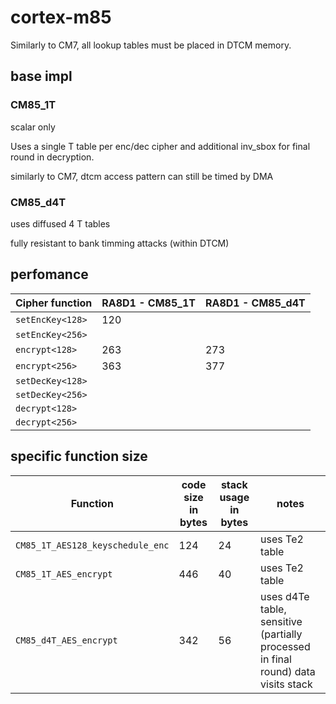 # cortex-m85


Similarly to CM7, all lookup tables must be placed in DTCM memory.

## base impl

### CM85_1T

scalar only

Uses a single T table per enc/dec cipher and additional inv_sbox for final round in decryption.

similarly to CM7, dtcm access pattern can still be timed by DMA

### CM85_d4T

uses diffused 4 T tables

fully resistant to bank timming attacks (within DTCM)

## perfomance

| Cipher function  | RA8D1 - CM85_1T  | RA8D1 - CM85_d4T |
|------------------|------------------|------------------|
| `setEncKey<128>` | 120 |  |
| `setEncKey<256>` |  |  |
| `encrypt<128>`   | 263 | 273 |
| `encrypt<256>`   | 363 | 377 |
| `setDecKey<128>` |  |  |
| `setDecKey<256>` |  |  |
| `decrypt<128>`   |  |  |
| `decrypt<256>`   |  |  |

## specific function size

| Function | code size in bytes | stack usage in bytes | notes |
|----------|--------------------|----------------------|-------|
| `CM85_1T_AES128_keyschedule_enc` | 124 | 24 | uses Te2 table |
| `CM85_1T_AES_encrypt` | 446 | 40 | uses Te2 table |
| `CM85_d4T_AES_encrypt` | 342 | 56 | uses d4Te table, sensitive (partially processed in final round) data visits stack |